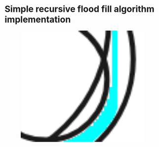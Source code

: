 # Simple recursive flood fill algorithm implementation

<div style="text-align:center">
<img width=400 src="optimized_example.gif">
</div>
